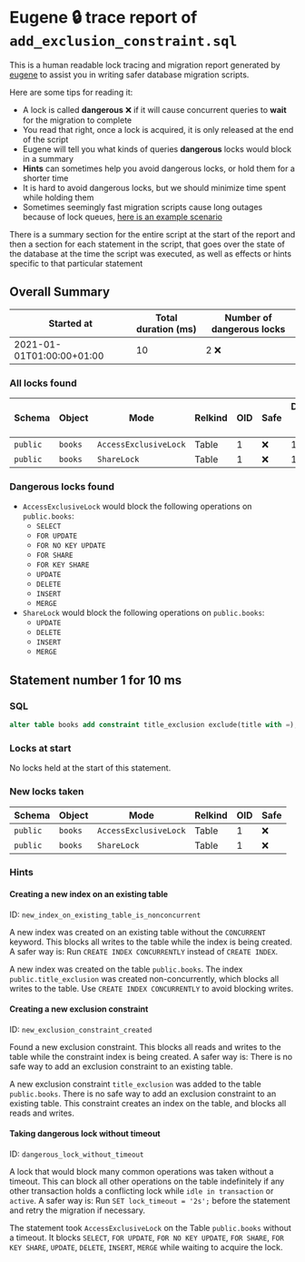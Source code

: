 # Eugene 🔒 trace report of `add_exclusion_constraint.sql`

This is a human readable lock tracing and migration report generated by [eugene](https://github.com/kaaveland/eugene) to assist you in writing safer database migration scripts.

Here are some tips for reading it:
- A lock is called **dangerous** ❌ if it will cause concurrent queries to **wait** for the migration to complete
- You read that right, once a lock is acquired, it is only released at the end of the script
- Eugene will tell you what kinds of queries **dangerous** locks would block in a summary
- **Hints** can sometimes help you avoid dangerous locks, or hold them for a shorter time
- It is hard to avoid dangerous locks, but we should minimize time spent while holding them
- Sometimes seemingly fast migration scripts cause long outages because of lock queues, [here is an example scenario](https://kaveland.no/careful-with-that-lock-eugene.html)

There is a summary section for the entire script at the start of the report and then a section for each statement in the script, that goes over the state of the database at the time the script was executed, as well as effects or hints specific to that particular statement

## Overall Summary

Started at | Total duration (ms) | Number of dangerous locks
---------- | ------------------- | -------------------------
2021-01-01T01:00:00+01:00 | 10 | 2 ❌

### All locks found

Schema | Object | Mode | Relkind | OID | Safe | Duration held (ms)
------ | ------ | ---- | ------- | --- | ---- | ------------------
`public` | `books` | `AccessExclusiveLock` | Table | 1 | ❌ | 10
`public` | `books` | `ShareLock` | Table | 1 | ❌ | 10

### Dangerous locks found

- `AccessExclusiveLock` would block the following operations on `public.books`:
  + `SELECT`
  + `FOR UPDATE`
  + `FOR NO KEY UPDATE`
  + `FOR SHARE`
  + `FOR KEY SHARE`
  + `UPDATE`
  + `DELETE`
  + `INSERT`
  + `MERGE`
- `ShareLock` would block the following operations on `public.books`:
  + `UPDATE`
  + `DELETE`
  + `INSERT`
  + `MERGE`

## Statement number 1 for 10 ms

### SQL

```sql
alter table books add constraint title_exclusion exclude(title with =);
```

### Locks at start

No locks held at the start of this statement.

### New locks taken

Schema | Object | Mode | Relkind | OID | Safe
------ | ------ | ---- | ------- | --- | ----
`public` | `books` | `AccessExclusiveLock` | Table | 1 | ❌
`public` | `books` | `ShareLock` | Table | 1 | ❌

### Hints

#### Creating a new index on an existing table

ID: `new_index_on_existing_table_is_nonconcurrent`

A new index was created on an existing table without the `CONCURRENT` keyword. This blocks all writes to the table while the index is being created. A safer way is: Run `CREATE INDEX CONCURRENTLY` instead of `CREATE INDEX`.

A new index was created on the table `public.books`. The index `public.title_exclusion` was created non-concurrently, which blocks all writes to the table. Use `CREATE INDEX CONCURRENTLY` to avoid blocking writes.

#### Creating a new exclusion constraint

ID: `new_exclusion_constraint_created`

Found a new exclusion constraint. This blocks all reads and writes to the table while the constraint index is being created. A safer way is: There is no safe way to add an exclusion constraint to an existing table.

A new exclusion constraint `title_exclusion` was added to the table `public.books`. There is no safe way to add an exclusion constraint to an existing table. This constraint creates an index on the table, and blocks all reads and writes.

#### Taking dangerous lock without timeout

ID: `dangerous_lock_without_timeout`

A lock that would block many common operations was taken without a timeout. This can block all other operations on the table indefinitely if any other transaction holds a conflicting lock while `idle in transaction` or `active`. A safer way is: Run `SET lock_timeout = '2s';` before the statement and retry the migration if necessary.

The statement took `AccessExclusiveLock` on the Table `public.books` without a timeout. It blocks `SELECT`, `FOR UPDATE`, `FOR NO KEY UPDATE`, `FOR SHARE`, `FOR KEY SHARE`, `UPDATE`, `DELETE`, `INSERT`, `MERGE` while waiting to acquire the lock.

